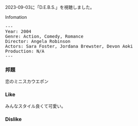 2023-09-03に「D.E.B.S.」を視聴しました。

Infomation

<pre>
---
Year: 2004
Genre: Action, Comedy, Romance
Director: Angela Robinson
Actors: Sara Foster, Jordana Brewster, Devon Aoki
Production: N/A
---
</pre>

### 邦題

恋のミニスカウエポン

### Like

みんなスタイル良くて可愛い。

### Dislike

